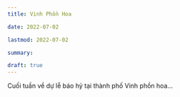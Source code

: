 ```yaml
---
title: Vinh Phồn Hoa

date: 2022-07-02

lastmod: 2022-07-02

summary:

draft: true
---
```

Cuối tuần về dự lễ báo hỷ tại thành phố Vinh phồn hoa...